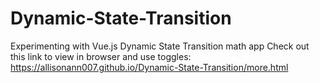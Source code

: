 # Dynamic-State-Transition
Experimenting with Vue.js Dynamic State Transition math app
Check out this link to view in browser and use toggles:  https://allisonann007.github.io/Dynamic-State-Transition/more.html
